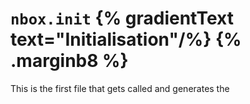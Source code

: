 # `nbox.init` {% gradientText text="Initialisation"/%} {% .marginb8 %}

This is the first file that gets called and generates the 
